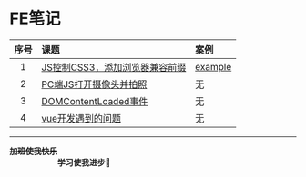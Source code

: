 # FE笔记

| 序号 | 课题 | 案例 |
| :-: | :- | :- |
| 1 | [JS控制CSS3，添加浏览器兼容前缀](./notes/JS控制CSS3，添加浏览器兼容前缀.md)| [example](./notes/js-add-css3-prefixer.js) |
| 2 | [PC端JS打开摄像头并拍照](./notes/PC端JS打开摄像头并拍照.md)| 无 |
| 3 | [DOMContentLoaded事件](./notes/DOMContentLoaded%E4%BA%8B%E4%BB%B6.md) | 无 |
| 4 | [vue开发遇到的问题](./notes/vue开发遇到的问题.md) | 无 |






  
     
        
           
            




---
**~~加班使我快乐~~ &emsp;&emsp;&emsp;&emsp;&emsp;&emsp;&emsp;&emsp;&emsp;** <br/>
**&emsp;&emsp;&emsp;&emsp;&emsp;&emsp;学习使我进步🙂&emsp;&emsp;&emsp;&emsp;**
